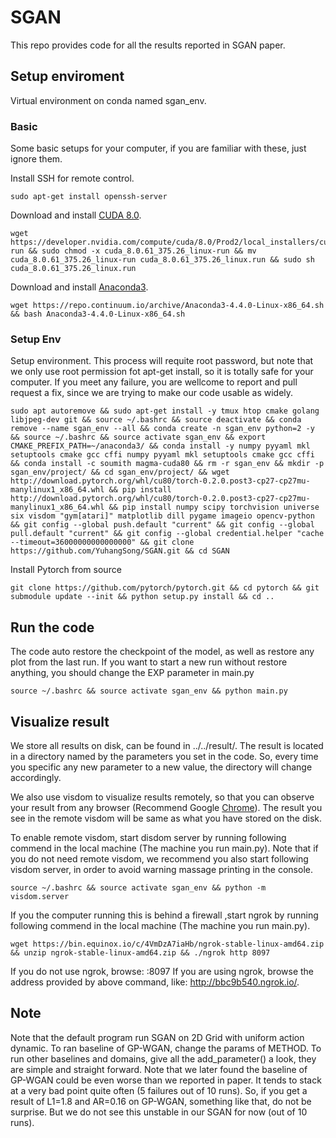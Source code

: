 # SGAN

This repo provides code for all the results reported in SGAN paper.

## Setup enviroment

Virtual environment on conda named sgan_env.

### Basic

Some basic setups for your computer, if you are familiar with these, just ignore them.

Install SSH for remote control.
```
sudo apt-get install openssh-server
```

Download and install [CUDA 8.0](https://developer.nvidia.com/cuda-downloads).
```
wget https://developer.nvidia.com/compute/cuda/8.0/Prod2/local_installers/cuda_8.0.61_375.26_linux-run && sudo chmod -x cuda_8.0.61_375.26_linux-run && mv cuda_8.0.61_375.26_linux-run cuda_8.0.61_375.26_linux.run && sudo sh cuda_8.0.61_375.26_linux.run
```

Download and install [Anaconda3](https://www.anaconda.com/download/).
```
wget https://repo.continuum.io/archive/Anaconda3-4.4.0-Linux-x86_64.sh && bash Anaconda3-4.4.0-Linux-x86_64.sh
```

### Setup Env

Setup environment.
This process will requite root password, but note that we only use root permission fot apt-get install, so it is totally safe for your computer.
If you meet any failure, you are wellcome to report and pull request a fix, since we are trying to make our code usable as widely.
```
sudo apt autoremove && sudo apt-get install -y tmux htop cmake golang libjpeg-dev git && source ~/.bashrc && source deactivate && conda remove --name sgan_env --all && conda create -n sgan_env python=2 -y && source ~/.bashrc && source activate sgan_env && export CMAKE_PREFIX_PATH=~/anaconda3/ && conda install -y numpy pyyaml mkl setuptools cmake gcc cffi numpy pyyaml mkl setuptools cmake gcc cffi && conda install -c soumith magma-cuda80 && rm -r sgan_env && mkdir -p sgan_env/project/ && cd sgan_env/project/ && wget http://download.pytorch.org/whl/cu80/torch-0.2.0.post3-cp27-cp27mu-manylinux1_x86_64.whl && pip install http://download.pytorch.org/whl/cu80/torch-0.2.0.post3-cp27-cp27mu-manylinux1_x86_64.whl && pip install numpy scipy torchvision universe six visdom "gym[atari]" matplotlib dill pygame imageio opencv-python && git config --global push.default "current" && git config --global pull.default "current" && git config --global credential.helper "cache --timeout=36000000000000000" && git clone https://github.com/YuhangSong/SGAN.git && cd SGAN
```

Install Pytorch from source
```
git clone https://github.com/pytorch/pytorch.git && cd pytorch && git submodule update --init && python setup.py install && cd ..
```

## Run the code

The code auto restore the checkpoint of the model, as well as restore any plot from the last run.
If you want to start a new run without restore anything, you should change the EXP parameter in main.py
```
source ~/.bashrc && source activate sgan_env && python main.py
```

## Visualize result

We store all results on disk, can be found in ../../result/.
The result is located in a directory named by the parameters you set in the code. So, every time you specific any new parameter to a new value, the directory will change accordingly.

We also use visdom to visualize results remotely, so that you can observe your result from any browser (Recommend Google [Chrome](https://www.google.com/chrome/browser/desktop/index.html?brand=CHBD&gclid=Cj0KCQjwgb3OBRDNARIsAOyZbxDQqD8yexBYnNgpuh8Taiqzk0H_VCmNnYibw3SdWL7uqx0L3GOJicAaAkEFEALw_wcB)).
The result you see in the remote visdom will be same as what you have stored on the disk.

To enable remote visdom, start disdom server by running following commend in the local machine (The machine you run main.py).
Note that if you do not need remote visdom, we recommend you also start following visdom server, in order to avoid warning massage printing in the console.
```
source ~/.bashrc && source activate sgan_env && python -m visdom.server
```

If you the computer running this is behind a firewall ,start ngrok by running following commend in the local machine (The machine you run main.py).
```
wget https://bin.equinox.io/c/4VmDzA7iaHb/ngrok-stable-linux-amd64.zip && unzip ngrok-stable-linux-amd64.zip && ./ngrok http 8097
```

If you do not use ngrok, browse: <your ip>:8097
If you are using ngrok, browse the address provided by above command, like: http://bbc9b540.ngrok.io/.

## Note
Note that the default program run SGAN on 2D Grid with uniform action dynamic.
To ran baseline of GP-WGAN, change the params of METHOD.
To run other baselines and domains, give all the add_parameter() a look, they are simple and straight forward.
Note that we later found the baseline of GP-WGAN could be even worse than we reported in paper.
It tends to stack at a very bad point quite often (5 failures out of 10 runs).
So, if you get a result of L1=1.8 and AR=0.16 on GP-WGAN, something like that, do not be surprise.
But we do not see this unstable in our SGAN for now (out of 10 runs).
